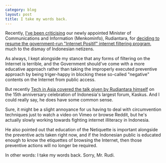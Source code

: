 ```yaml
---
category: blog
layout: post
title: I take my words back.
---
```


Recently, [I've been criticising](https://twitter.com/resir014/status/528369240454074368) our newly appointed Minister of Communications and Information (Menkominfo), Rudiantara, for [deciding to resume the government-run "Internet Positif" internet filtering program](http://tekno.kompas.com/read/2014/11/06/1118028/Menkominfo.Pornografi.Langkahi.Dulu.Mayat.Saya), much to the dismay of Indonesian netizens.

As always, I kept alongside my stance that any forms of filtering on the Internet is terrible, and the Government should've come with a more educative approach rather than taking the improperly executed preventive approach by being triger-happy in blocking these so-called "negative" contents on the Internet from public access.

But recently [Tech in Asia covered the talk given by Rudiantara himself](http://id.techinasia.com/menkominfo-rudiantara-pornografi-pemblokiran-komik-manga-yahoo-tutup/) on the 15th anniversary celebration of Indonesia's largest forum, Kaskus. And I could really say, he does have some common sense.

Sure, it might be a slight annoyance for us having to deal with circumvention techniques just to watch a video on Vimeo or browse Reddit, but he's actually slowly working towards fighting internet illiteracy in Indonesia.

He also pointed out that education of the Netiquette is important alongside the preventive acts taken right now, and if the Indonesian public is educated enough to know the etiquettes of browsing the Internet, then those preventive actions will no longer be required.

In other words: I take my words back. Sorry, Mr. Rudi.

